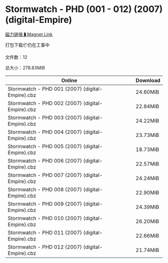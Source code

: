 # Stormwatch - PHD (001 - 012) (2007) (digital-Empire)

[磁力链接⬇Magnet Link](magnet:?xt=urn:btih:0ddc761127e9af822238ec620908382ce6a3f3fb&dn=Stormwatch%20-%20PHD%20%28001%20-%20012%29%20%282007%29%20%28digital-Empire%29)

打包下载📦仍在工事中

文件数：12

总大小：278.83MiB

Online | Download
--- | ---
Stormwatch - PHD 001 (2007) (digital-Empire).cbz | 24.60MiB
Stormwatch - PHD 002 (2007) (digital-Empire).cbz | 22.84MiB
Stormwatch - PHD 003 (2007) (digital-Empire).cbz | 24.22MiB
Stormwatch - PHD 004 (2007) (digital-Empire).cbz | 23.73MiB
Stormwatch - PHD 005 (2007) (digital-Empire).cbz | 18.73MiB
Stormwatch - PHD 006 (2007) (digital-Empire).cbz | 22.57MiB
Stormwatch - PHD 007 (2007) (digital-Empire).cbz | 24.24MiB
Stormwatch - PHD 008 (2007) (digital-Empire).cbz | 22.90MiB
Stormwatch - PHD 009 (2007) (digital-Empire).cbz | 24.39MiB
Stormwatch - PHD 010 (2007) (digital-Empire).cbz | 26.20MiB
Stormwatch - PHD 011 (2007) (digital-Empire).cbz | 22.66MiB
Stormwatch - PHD 012 (2007) (digital-Empire).cbz | 21.74MiB